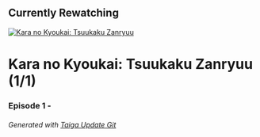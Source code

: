 ﻿
## Currently Rewatching

[![Kara no Kyoukai: Tsuukaku Zanryuu](https://s4.anilist.co/file/anilistcdn/media/anime/cover/medium/bx3783-yjBXzr1aQgQf.jpg)](https://anilist.co/anime/3783)

# Kara no Kyoukai: Tsuukaku Zanryuu (1/1)

### Episode 1 - 

###### *Generated with [Taiga Update Git](https://github.com/nike4613/taiga-update-git)*